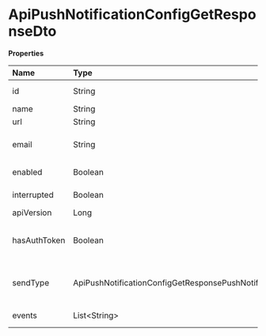 # ApiPushNotificationConfigGetResponseDto

**Properties**

| Name         | Type                                                         | Required | Description                                                             |
| :----------- | :----------------------------------------------------------- | :------- | :---------------------------------------------------------------------- |
| id           | String                                                       | ❌       | Unique Webhook Identifier                                               |
| name         | String                                                       | ❌       | Webhook name                                                            |
| url          | String                                                       | ❌       | Webhook URL                                                             |
| email        | String                                                       | ❌       | Email that will receive notifications about the Webhook                 |
| enabled      | Boolean                                                      | ❌       | Set whether the Webhook is active                                       |
| interrupted  | Boolean                                                      | ❌       | Set whether the sync queue is stopped                                   |
| apiVersion   | Long                                                         | ❌       | API Version                                                             |
| hasAuthToken | Boolean                                                      | ❌       | Indicates whether an authentication token is registered for the webhook |
| sendType     | ApiPushNotificationConfigGetResponsePushNotificationSendType | ❌       | Sequential (SEQUENTIALLY) or non-sequential (NON_SEQUENTIALLY)          |
| events       | List\<String\>                                               | ❌       | List of events this Webhook will observe                                |

<!-- This file was generated by liblab | https://liblab.com/ -->
